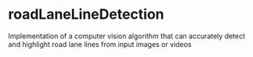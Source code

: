 # roadLaneLineDetection
Implementation of a computer vision algorithm that can accurately detect and highlight road lane lines from input images or videos
